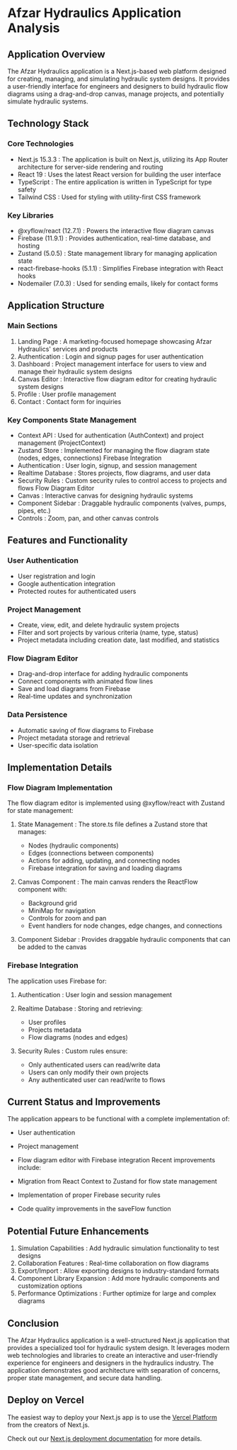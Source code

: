 # Afzar Hydraulics Application Analysis
## Application Overview
The Afzar Hydraulics application is a Next.js-based web platform designed for creating, managing, and simulating hydraulic system designs. It provides a user-friendly interface for engineers and designers to build hydraulic flow diagrams using a drag-and-drop canvas, manage projects, and potentially simulate hydraulic systems.

## Technology Stack
### Core Technologies
- Next.js 15.3.3 : The application is built on Next.js, utilizing its App Router architecture for server-side rendering and routing
- React 19 : Uses the latest React version for building the user interface
- TypeScript : The entire application is written in TypeScript for type safety
- Tailwind CSS : Used for styling with utility-first CSS framework
### Key Libraries
- @xyflow/react (12.7.1) : Powers the interactive flow diagram canvas
- Firebase (11.9.1) : Provides authentication, real-time database, and hosting
- Zustand (5.0.5) : State management library for managing application state
- react-firebase-hooks (5.1.1) : Simplifies Firebase integration with React hooks
- Nodemailer (7.0.3) : Used for sending emails, likely for contact forms
## Application Structure
### Main Sections
1. Landing Page : A marketing-focused homepage showcasing Afzar Hydraulics' services and products
2. Authentication : Login and signup pages for user authentication
3. Dashboard : Project management interface for users to view and manage their hydraulic system designs
4. Canvas Editor : Interactive flow diagram editor for creating hydraulic system designs
5. Profile : User profile management
6. Contact : Contact form for inquiries
### Key Components State Management
- Context API : Used for authentication (AuthContext) and project management (ProjectContext)
- Zustand Store : Implemented for managing the flow diagram state (nodes, edges, connections) Firebase Integration
- Authentication : User login, signup, and session management
- Realtime Database : Stores projects, flow diagrams, and user data
- Security Rules : Custom security rules to control access to projects and flows Flow Diagram Editor
- Canvas : Interactive canvas for designing hydraulic systems
- Component Sidebar : Draggable hydraulic components (valves, pumps, pipes, etc.)
- Controls : Zoom, pan, and other canvas controls
## Features and Functionality
### User Authentication
- User registration and login
- Google authentication integration
- Protected routes for authenticated users
### Project Management
- Create, view, edit, and delete hydraulic system projects
- Filter and sort projects by various criteria (name, type, status)
- Project metadata including creation date, last modified, and statistics
### Flow Diagram Editor
- Drag-and-drop interface for adding hydraulic components
- Connect components with animated flow lines
- Save and load diagrams from Firebase
- Real-time updates and synchronization
### Data Persistence
- Automatic saving of flow diagrams to Firebase
- Project metadata storage and retrieval
- User-specific data isolation
## Implementation Details
### Flow Diagram Implementation
The flow diagram editor is implemented using @xyflow/react with Zustand for state management:

1. State Management : The store.ts file defines a Zustand store that manages:
   
   - Nodes (hydraulic components)
   - Edges (connections between components)
   - Actions for adding, updating, and connecting nodes
   - Firebase integration for saving and loading diagrams
2. Canvas Component : The main canvas renders the ReactFlow component with:
   
   - Background grid
   - MiniMap for navigation
   - Controls for zoom and pan
   - Event handlers for node changes, edge changes, and connections
3. Component Sidebar : Provides draggable hydraulic components that can be added to the canvas
### Firebase Integration
The application uses Firebase for:

1. Authentication : User login and session management
2. Realtime Database : Storing and retrieving:
   
   - User profiles
   - Projects metadata
   - Flow diagrams (nodes and edges)
3. Security Rules : Custom rules ensure:
   
   - Only authenticated users can read/write data
   - Users can only modify their own projects
   - Any authenticated user can read/write to flows
## Current Status and Improvements
The application appears to be functional with a complete implementation of:

- User authentication
- Project management
- Flow diagram editor with Firebase integration
Recent improvements include:

- Migration from React Context to Zustand for flow state management
- Implementation of proper Firebase security rules
- Code quality improvements in the saveFlow function
## Potential Future Enhancements
1. Simulation Capabilities : Add hydraulic simulation functionality to test designs
2. Collaboration Features : Real-time collaboration on flow diagrams
3. Export/Import : Allow exporting designs to industry-standard formats
4. Component Library Expansion : Add more hydraulic components and customization options
5. Performance Optimizations : Further optimize for large and complex diagrams
## Conclusion
The Afzar Hydraulics application is a well-structured Next.js application that provides a specialized tool for hydraulic system design. It leverages modern web technologies and libraries to create an interactive and user-friendly experience for engineers and designers in the hydraulics industry. The application demonstrates good architecture with separation of concerns, proper state management, and secure data handling.
## Deploy on Vercel

The easiest way to deploy your Next.js app is to use the [Vercel Platform](https://vercel.com/new?utm_medium=default-template&filter=next.js&utm_source=create-next-app&utm_campaign=create-next-app-readme) from the creators of Next.js.

Check out our [Next.js deployment documentation](https://nextjs.org/docs/app/building-your-application/deploying) for more details.
